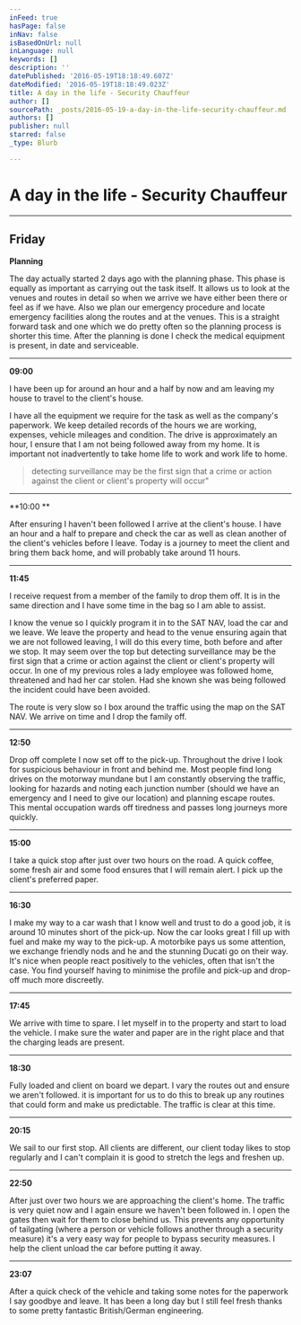 ```yaml
---
inFeed: true
hasPage: false
inNav: false
isBasedOnUrl: null
inLanguage: null
keywords: []
description: ''
datePublished: '2016-05-19T18:18:49.607Z'
dateModified: '2016-05-19T18:18:49.023Z'
title: A day in the life - Security Chauffeur
author: []
sourcePath: _posts/2016-05-19-a-day-in-the-life-security-chauffeur.md
authors: []
publisher: null
starred: false
_type: Blurb

---
```

# A day in the life - Security Chauffeur

****

## Friday

**Planning**

The day actually started 2 days ago with the planning phase. This phase is equally as important as carrying out the task itself. It allows us to look at the venues and routes in detail so when we arrive we have either been there or feel as if we have. Also we plan our emergency procedure and locate emergency facilities along the routes and at the venues. This is a straight forward task and one which we do pretty often so the planning process is shorter this time. After the planning is done I check the medical equipment is present, in date and serviceable.

****

**09:00**

I have been up for around an hour and a half by now and am leaving my house to travel to the client's house.

I have all the equipment we require for the task as well as the company's paperwork. We keep detailed records of the hours we are working, expenses, vehicle mileages and condition. The drive is approximately an hour, I ensure that I am not being followed away from my home. It is important not inadvertently to take home life to work and work life to home.

> detecting surveillance may be the first sign that a crime or action against the client or client's property will occur"

****

**10:00 **

After ensuring I haven't been followed I arrive at the client's house. I have an hour and a half to prepare and check the car as well as clean another of the client's vehicles before I leave. Today is a journey to meet the client and bring them back home, and will probably take around 11 hours.

****

**11:45**

I receive request from a member of the family to drop them off. It is in the same direction and I have some time in the bag so I am able to assist.

I know the venue so I quickly program it in to the SAT NAV, load the car and we leave. We leave the property and head to the venue ensuring again that we are not followed leaving, I will do this every time, both before and after we stop. It may seem over the top but detecting surveillance may be the first sign that a crime or action against the client or client's property will occur. In one of my previous roles a lady employee was followed home, threatened and had her car stolen. Had she known she was being followed the incident could have been avoided. 

The route is very slow so I box around the traffic using the map on the SAT NAV. We arrive on time and I drop the family off.

****

**12:50**

Drop off complete I now set off to the pick-up. Throughout the drive I look for suspicious behaviour in front and behind me. Most people find long drives on the motorway mundane but I am constantly observing the traffic, looking for hazards and noting each junction number (should we have an emergency and I need to give our location) and planning escape routes. This mental occupation wards off tiredness and passes long journeys more quickly.

****

**15:00**

I take a quick stop after just over two hours on the road. A quick coffee, some fresh air and some food ensures that I will remain alert. I pick up the client's preferred paper.

****

**16:30**

I make my way to a car wash that I know well and trust to do a good job, it is around 10 minutes short of the pick-up. Now the car looks great I fill up with fuel and make my way to the pick-up. A motorbike pays us some attention, we exchange friendly nods and he and the stunning Ducati go on their way. It's nice when people react positively to the vehicles, often that isn't the case. You find yourself having to minimise the profile and pick-up and drop-off much more discreetly. 

****

**17:45**

We arrive with time to spare. I let myself in to the property and start to load the vehicle. I make sure the water and paper are in the right place and that the charging leads are present. 

****

**18:30**

Fully loaded and client on board we depart. I vary the routes out and ensure we aren't followed. it is important for us to do this to break up any routines that could form and make us predictable. The traffic is clear at this time.

****

**20:15**

We sail to our first stop. All clients are different, our client today likes to stop regularly and I can't complain it is good to stretch the legs and freshen up.

****

**22:50**

After just over two hours we are approaching the client's home. The traffic is very quiet now and I again ensure we haven't been followed in. I open the gates then wait for them to close behind us. This prevents any opportunity of tailgating (where a person or vehicle follows another through a security measure) it's a very easy way for people to bypass security measures. I help the client unload the car before putting it away. 

****

**23:07**

After a quick check of the vehicle and taking some notes for the paperwork I say goodbye and leave. It has been a long day but I still feel fresh thanks to some pretty fantastic British/German engineering.